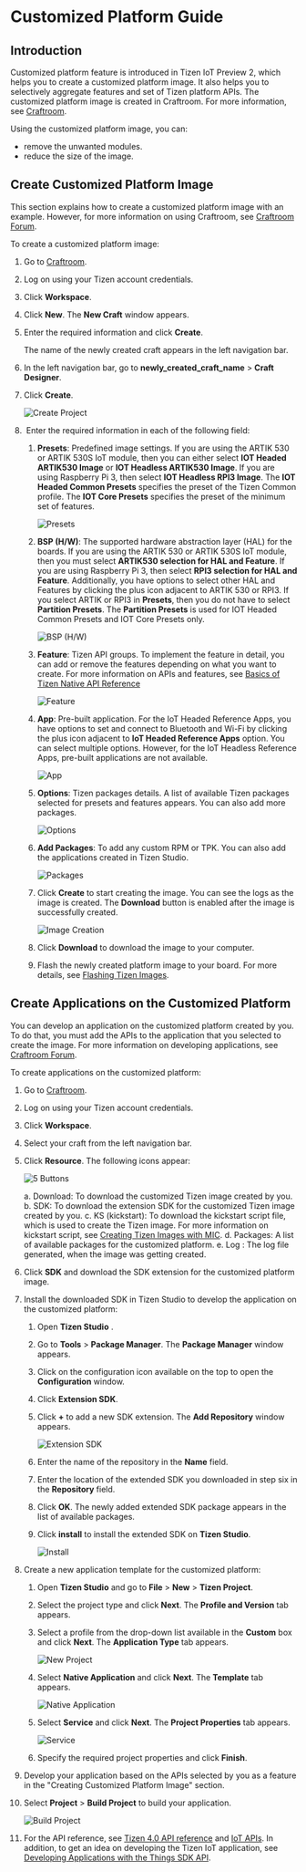 # Customized Platform Guide

## Introduction

Customized platform feature is introduced in Tizen IoT Preview 2, which helps you to create a customized platform image. It also helps you to selectively aggregate features and set of Tizen platform APIs. The customized platform image is created in Craftroom. For more information, see [Craftroom](https://craftroom.tizen.org).

Using the customized platform image, you can:

-   remove the unwanted modules.
-   reduce the size of the image.

<a name="howtomakea"></a>
## Create Customized Platform Image

This section explains how to create a customized platform image with an example. However, for more information on using Craftroom, see [Craftroom Forum](https://craftroom.tizen.org/forum/).

To create a customized platform image:

1.  Go to [Craftroom](https://craftroom.tizen.org).
2.  Log on using your Tizen account credentials.
3.  Click **Workspace**.
4.  Click **New**. The **New Craft** window appears.
5.  Enter the required information and click **Create**.

    The name of the newly created craft appears in the left navigation bar.

6.  In the left navigation bar, go to **newly_created_craft_name** > **Craft Designer**.
7.  Click **Create**.

    ![Create Project](media/1_create.png)

8.   Enter the required information in each of the following field:
    1.  **Presets**: Predefined image settings. If you are using the ARTIK 530 or ARTIK 530S IoT module, then you can either select **IOT Headed ARTIK530 Image** or **IOT Headless ARTIK530 Image**. If you are using Raspberry Pi 3, then select **IOT Headless RPI3 Image**. The **IOT Headed Common Presets** specifies the preset of the Tizen Common profile. The **IOT Core Presets** specifies the preset of the minimum set of features.

        ![Presets](media/a_presets.png)

    2.  **BSP (H/W)**: The supported hardware abstraction layer (HAL) for the boards. If you are using the ARTIK 530 or ARTIK 530S IoT module, then you must select **ARTIK530 selection for HAL and Feature**. If you are using Raspberry Pi 3, then select **RPI3 selection for HAL and Feature**. Additionally, you have options to select other HAL and Features by clicking the plus icon adjacent to ARTIK 530 or RPI3. If you select ARTIK or RPI3 in **Presets**, then you do not have to select **Partition Presets**. The **Partition Presets** is used for IOT Headed Common Presets and IOT Core Presets only.

        ![BSP (H/W)](media/b_BSP.png)

    3.  **Feature**: Tizen API groups. To implement the feature in detail, you can add or remove the features depending on what you want to create. For more information on APIs and features, see [Basics of Tizen Native API Reference](../../application/native/api/overview.md)

        ![Feature](media/c_feature.png)

    4.  **App**: Pre-built application. For the IoT Headed Reference Apps, you have options to set and connect to Bluetooth and Wi-Fi by clicking the plus icon adjacent to **IoT Headed Reference Apps** option. You can select multiple options. However, for the IoT Headless Reference Apps, pre-built applications are not available.

        ![App](media/d_app.png)

    5.  **Options**: Tizen packages details. A list of available Tizen packages selected for presets and features appears. You can also add more packages.

        ![Options](media/e_option.png)

    6.  **Add Packages**: To add any custom RPM or TPK. You can also add the applications created in Tizen Studio.

        ![Packages](media/f_packages.png)

    7.  Click **Create** to start creating the image. You can see the logs as the image is created. The **Download** button is enabled after the image is successfully created.

        ![Image Creation](media/g_image_creation.png)

    8.  Click **Download** to download the image to your computer.
    9.  Flash the newly created platform image to your board. For more details, see [Flashing Tizen Images](../getting-started/tizen-image-download-flash.md).

## Create Applications on the Customized Platform

You can develop an application on the customized platform created by you. To do that, you must add the APIs to the application that you selected to create the image. For more information on developing applications, see [Craftroom Forum](https://craftroom.tizen.org/forum/).

To create applications on the customized platform:

1.  Go to [Craftroom](https://craftroom.tizen.org).
2.  Log on using your Tizen account credentials.
3.  Click **Workspace**.
4.  Select your craft from the left navigation bar.
5.  Click **Resource**. The following icons appear:

    ![5 Buttons](media/2-2_buttons.png)

    a.  Download: To download the customized Tizen image created by you.
    b.  SDK: To download the extension SDK for the customized Tizen image created by you.
    c.  KS (kickstart): To download the kickstart script file, which is used to create the Tizen image. For more information on kickstart script, see [Creating Tizen Images with MIC](../../open-source-project/reference/mic/mic-reference.md).
    d.  Packages: A list of available packages for the customized platform.
    e.  Log : The log file generated, when the image was getting created.

6.  Click **SDK** and download the SDK extension for the customized platform image.
7.  Install the downloaded SDK in Tizen Studio to develop the application on the customized platform:
    1.  Open **Tizen Studio** .
    2.  Go to **Tools** > **Package Manager**. The **Package Manager** window appears.
    3.  Click on the configuration icon available on the top to open the **Configuration** window.
    4.  Click **Extension SDK**.
    5.  Click **+** to add a new SDK extension. The **Add Repository** window appears.

        ![Extension SDK](media/4_sdk.png)

    6.  Enter the name of the repository in the **Name** field.
    7.  Enter the location of the extended SDK you downloaded in step six in the **Repository** field.
    8.  Click **OK**. The newly added extended SDK package appears in the list of available packages.
    9.  Click **install** to install the extended SDK on **Tizen Studio**.

        ![Install](media/4_install.png)

8.  Create a new application template for the customized platform:
    1.  Open **Tizen Studio** and go to **File** > **New** > **Tizen Project**.
    2.  Select the project type and click **Next**. The **Profile and Version** tab appears.
    3.  Select a profile from the drop-down list available in the **Custom** box and click **Next**. The **Application Type** tab appears. 

        ![New Project](media/5_new_project.png)

    4.  Select **Native Application** and click **Next**. The **Template** tab appears.

        ![Native Application](media/5_NativeApp.png)

    5.  Select **Service** and click **Next**. The **Project Properties** tab appears.

        ![Service](media/5_service.png)

    6.  Specify the required project properties and click **Finish**.

9.  Develop your application based on the APIs selected by you as a feature in the "Creating Customized Platform Image" section.
10. Select **Project** > **Build Project** to build your application.

    ![Build Project](media/7_build_service.png)

11. For the API reference, see [Tizen 4.0 API reference](../../application/native/index.md) and [IoT APIs](../guides/iot-api.md). In addition, to get an idea on developing the Tizen IoT application, see [Developing Applications with the Things SDK API](../getting-started/things-app-development.md).
